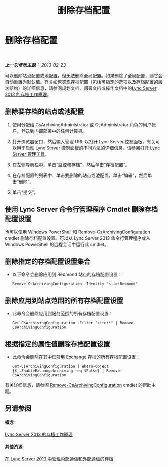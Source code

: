 ﻿---
title: 删除存档配置
TOCTitle: 删除存档配置
ms:assetid: a8744d39-5cf2-474c-9a99-a0f3a37f846f
ms:mtpsurl: https://technet.microsoft.com/zh-cn/library/JJ205167(v=OCS.15)
ms:contentKeyID: 49313858
ms.date: 05/19/2016
mtps_version: v=OCS.15
ms.translationtype: HT
---

# 删除存档配置

 

_**上一次修改主题：** 2013-02-23_

可以删除站点配置或池配置，但无法删除全局配置。如果删除了全局配置，则它会自动重置为默认值。有关如何实现存档配置（包括可指定的选项以及存档配置的层次结构）的详细信息，请参阅规划文档、部署文档或操作文档中的[Lync Server 2013 的存档工作原理](lync-server-2013-how-archiving-works.md)。

## 删除要存档的站点或池配置

1.  使用分配给 CsArchivingAdministrator 或 CsAdministrator 角色的用户帐户，登录到内部部署中的任何计算机。

2.  打开浏览器窗口，然后输入管理 URL 以打开 Lync Server 控制面板。有关可以用于启动 Lync Server 控制面板的不同方法的详细信息，请参阅[打开 Lync Server 管理工具](lync-server-2013-open-lync-server-administrative-tools.md)。

3.  在左侧导航栏中，单击“监控和存档”，然后单击“存档配置”。

4.  在存档配置的列表中，单击要删除的站点或池配置，单击“编辑”，然后单击“删除”。

5.  单击“提交”。

## 使用 Lync Server 命令行管理程序 Cmdlet 删除存档配置设置

也可以使用 Windows PowerShell 和 Remove-CsArchivingConfiguration cmdlet 删除存档配置设置。可以从 Lync Server 2013 命令行管理程序或从 Windows PowerShell 的远程会话中运行此 cmdlet。

## 删除指定的存档配置设置集合

  - 以下命令会删除应用到 Redmond 站点的存档配置设置：
    
        Remove-CsArchivingConfiguration -Identity "site:Redmond"

## 删除应用到站点范围的所有存档配置设置

  - 此命令会删除应用到服务范围的所有存档配置设置：
    
        Get-CsArchivingConfiguration -Filter "site:*" | Remove-CsArchivingConfiguration

## 根据指定的属性值删除存档配置设置

  - 此命令会删除在其中已禁用 Exchange 存档的所有存档配置设置：
    
        Get-CsArchivingConfiguration | Where-Object {$_.EnableExchangeArchiving -eq $False} | Remove-CsArchivingConfiguration

有关详细信息，请参阅 [Remove-CsArchivingConfiguration](remove-csarchivingconfiguration.md) cmdlet 的帮助主题。

## 另请参阅

#### 概念

[Lync Server 2013 的存档工作原理](lync-server-2013-how-archiving-works.md)  

#### 其他资源

[在 Lync Server 2013 中管理内部通信和外部通信的存档](lync-server-2013-managing-the-archiving-of-internal-and-external-communications.md)

